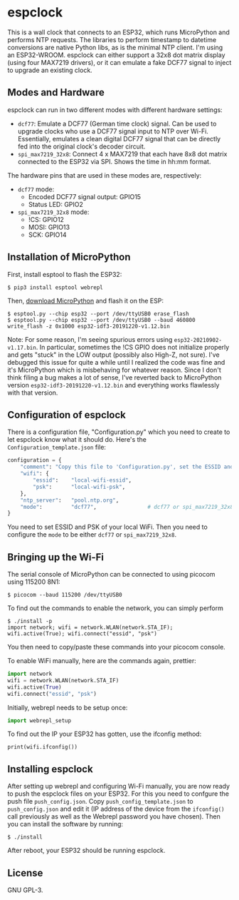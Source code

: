# espclock
This is a wall clock that connects to an ESP32, which runs MicroPython and
performs NTP requests. The libraries to perform timestamp to datetime
conversions are native Python libs, as is the minimal NTP client. I'm using an
ESP32-WROOM. espclock can either support a 32x8 dot matrix display (using four
MAX7219 drivers), or it can emulate a fake DCF77 signal to inject to upgrade an
existing clock.


## Modes and Hardware
espclock can run in two different modes with different hardware settings:

  * `dcf77`: Emulate a DCF77 (German time clock) signal. Can be used to upgrade
    clocks who use a DCF77 signal input to NTP over Wi-Fi. Essentially,
    emulates a clean digital DCF77 signal that can be directly fed into the
    original clock's decoder circuit.
  * `spi_max7219_32x8`: Connect 4 x MAX7219 that each have 8x8 dot matrix
    connected to the ESP32 via SPI. Shows the time in hh:mm format.
 
The hardware pins that are used in these modes are, respectively:

  * `dcf77` mode:
    - Encoded DCF77 signal output: GPIO15
    - Status LED: GPIO2
  * `spi_max7219_32x8` mode:
    - !CS: GPIO12
    - MOSI: GPIO13
    - SCK: GPIO14

## Installation of MicroPython
First, install esptool to flash the ESP32:

```
$ pip3 install esptool webrepl
```

Then, [download MicroPython](https://micropython.org/download#esp32) and flash it on the ESP:

```
$ esptool.py --chip esp32 --port /dev/ttyUSB0 erase_flash
$ esptool.py --chip esp32 --port /dev/ttyUSB0 --baud 460800 write_flash -z 0x1000 esp32-idf3-20191220-v1.12.bin
```

Note: For some reason, I'm seeing spurious errors using
`esp32-20210902-v1.17.bin`. In particular, sometimes the !CS GPIO does not
initialize properly and gets "stuck" in the LOW output (possibly also High-Z,
not sure).  I've debugged this issue for quite a while until I realized the
code was fine and it's MicroPython which is misbehaving for whatever reason.
Since I don't think filing a bug makes a lot of sense, I've reverted back to
MicroPython version `esp32-idf3-20191220-v1.12.bin` and everything works
flawlessly with that version.


## Configuration of espclock
There is a configuration file, "Configuration.py" which you need to create to
let espclock know what it should do. Here's the `Configuration_template.json`
file:

```python
configuration = {
	"comment": "Copy this file to 'Configuration.py', set the ESSID and psk and push it on the ESP.",
	"wifi": {
		"essid":	"local-wifi-essid",
		"psk":		"local-wifi-psk",
	},
	"ntp_server":	"pool.ntp.org",
	"mode":			"dcf77",				# dcf77 or spi_max7219_32x8
}
```

You need to set ESSID and PSK of your local WiFi. Then you need to configure
the `mode` to be either `dcf77` or `spi_max7219_32x8`.


## Bringing up the Wi-Fi
The serial console of MicroPython can be connected to using picocom using 115200 8N1:

```
$ picocom --baud 115200 /dev/ttyUSB0
```

To find out the commands to enable the network, you can simply perform

```
$ ./install -p
import network; wifi = network.WLAN(network.STA_IF); wifi.active(True); wifi.connect("essid", "psk")
```

You then need to copy/paste these commands into your picocom console.

To enable WiFi manually, here are the commands again, prettier:

```python
import network
wifi = network.WLAN(network.STA_IF)
wifi.active(True)
wifi.connect("essid", "psk")
```

Initially, webrepl needs to be setup once:

```python
import webrepl_setup
```

To find out the IP your ESP32 has gotten, use the ifconfig method:

```
print(wifi.ifconfig())
```

## Installing espclock
After setting up webrepl and configuring Wi-Fi manually, you are now ready to
push the espclock files on your ESP32. For this you need to confgure the push
file `push_config.json`.  Copy `push_config_template.json` to
`push_config.json` and edit it (IP address of the device from the `ifconfig()`
call previously as well as the Webrepl password you have chosen). Then you can
install the software by running:

```
$ ./install
```

After reboot, your ESP32 should be running espclock.


## License
GNU GPL-3.

